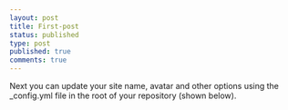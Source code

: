 ```yaml
---
layout: post
title: First-post
status: published
type: post
published: true
comments: true
---
```

Next you can update your site name, avatar and other options using the _config.yml file in the root of your repository (shown below).